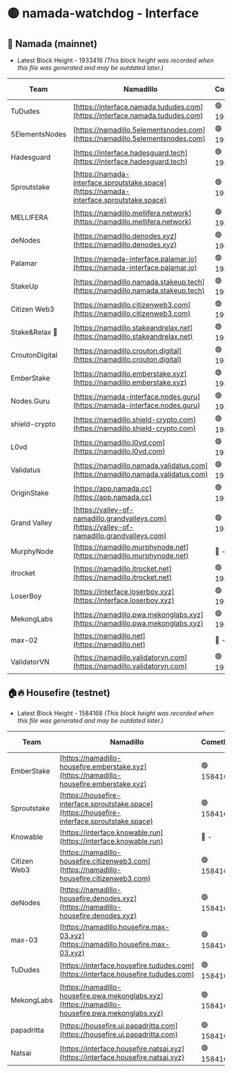 # 🟡 namada-watchdog - Interface

## 🚀 Namada (mainnet)
- Latest Block Height - 1933416 *(This block height was recorded when this file was generated and may be outdated later.)*

| Team | Namadillo | CometBFT | Indexer | MASP Indexer |
|-|-|-|-|-|
| TuDudes | [https://interface.namada.tududes.com](https://interface.namada.tududes.com) | 🟢 1933391 | 🟢 1933391 | 🟢 1933391 |
| 5ElementsNodes | [https://namadillo.5elementsnodes.com](https://namadillo.5elementsnodes.com) | 🟢 1933392 | 🟢 1933392 | 🟢 1933391 |
| Hadesguard | [https://interface.hadesguard.tech](https://interface.hadesguard.tech) | 🟢 1933393 | 🟢 1933393 | 🟢 1933393 |
| Sproutstake | [https://namada-interface.sproutstake.space](https://namada-interface.sproutstake.space) | 🟢 1933394 | 🟢 1933394 | 🟢 1933394 |
| MELLIFERA | [https://namadillo.mellifera.network](https://namadillo.mellifera.network) | 🟢 1933395 | 🟢 1933395 | 🟢 1933395 |
| deNodes | [https://namadillo.denodes.xyz](https://namadillo.denodes.xyz) | 🟢 1933396 | 🟢 1933396 | 🟢 1933396 |
| Palamar | [https://namada-interface.palamar.io](https://namada-interface.palamar.io) | 🟢 1933397 | 🟢 1933397 | 🟢 1933397 |
| StakeUp | [https://namadillo.namada.stakeup.tech](https://namadillo.namada.stakeup.tech) | 🟢 1933398 | 🟢 1933398 | 🟢 1933397 |
| Citizen Web3 | [https://namadillo.citizenweb3.com](https://namadillo.citizenweb3.com) | 🟢 1933399 | 🟢 1933399 | 🟢 1933399 |
| Stake&Relax 🦥 | [https://namadillo.stakeandrelax.net](https://namadillo.stakeandrelax.net) | 🟢 1933399 | 🟢 1933399 | 🟢 1933399 |
| CroutonDigital | [https://namadillo.crouton.digital](https://namadillo.crouton.digital) | 🟢 1933400 | 🔴 - | 🟢 1933401 |
| EmberStake | [https://namadillo.emberstake.xyz](https://namadillo.emberstake.xyz) | 🟢 1933402 | 🟢 1933402 | 🟢 1933402 |
| Nodes.Guru | [https://namada-interface.nodes.guru](https://namada-interface.nodes.guru) | 🟢 1933402 | 🟢 1933402 | 🟢 1933402 |
| shield-crypto | [https://namadillo.shield-crypto.com](https://namadillo.shield-crypto.com) | 🟢 1933403 | 🟢 1933403 | 🟢 1933403 |
| L0vd | [https://namadillo.l0vd.com](https://namadillo.l0vd.com) | 🟢 1933404 | 🔴 1889999 | 🟢 1933404 |
| Validatus | [https://namadillo.namada.validatus.com](https://namadillo.namada.validatus.com) | 🟢 1933405 | 🟢 1933405 | 🔴 1737246 |
| OriginStake | [https://app.namada.cc](https://app.namada.cc) | 🟢 1933406 | 🟢 1933406 | 🟢 1933406 |
| Grand Valley | [https://valley-of-namadillo.grandvalleys.com](https://valley-of-namadillo.grandvalleys.com) | 🟢 1933406 | 🟢 1933406 | 🟢 1933406 |
| MurphyNode | [https://namadillo.murphynode.net](https://namadillo.murphynode.net) | 🔴 - | 🔴 - | 🔴 - |
| itrocket | [https://namadillo.itrocket.net](https://namadillo.itrocket.net) | 🟢 1933412 | 🟢 1933412 | 🟢 1933412 |
| LoserBoy | [https://interface.loserboy.xyz](https://interface.loserboy.xyz) | 🟢 1933412 | 🟢 1933412 | 🟢 1933412 |
| MekongLabs | [https://namadillo.pwa.mekonglabs.xyz](https://namadillo.pwa.mekonglabs.xyz) | 🟢 1933413 | 🟢 1933413 | 🟢 1933413 |
| max-02 | [https://namadillo.net](https://namadillo.net) | 🔴 - | 🔴 - | 🔴 - |
| ValidatorVN | [https://namadillo.validatorvn.com](https://namadillo.validatorvn.com) | 🟢 1933416 | 🟢 1933416 | 🟢 1933415 |

## 🏠🔥 Housefire (testnet)
- Latest Block Height - 1584168 *(This block height was recorded when this file was generated and may be outdated later.)*

| Team | Namadillo | CometBFT | Indexer | MASP Indexer |
|-|-|-|-|-|
| EmberStake | [https://namadillo-housefire.emberstake.xyz](https://namadillo-housefire.emberstake.xyz) | 🟢 1584162 | 🟢 1584162 | 🟢 1584162 |
| Sproutstake | [https://housefire-interface.sproutstake.space](https://housefire-interface.sproutstake.space) | 🟢 1584162 | 🟢 1584162 | 🟢 1584162 |
| Knowable | [https://interface.knowable.run](https://interface.knowable.run) | 🔴 - | 🔴 - | 🔴 - |
| Citizen Web3 | [https://namadillo-housefire.citizenweb3.com](https://namadillo-housefire.citizenweb3.com) | 🟢 1584165 | 🟢 1584164 | 🔴 287797 |
| deNodes | [https://namadillo-housefire.denodes.xyz](https://namadillo-housefire.denodes.xyz) | 🟢 1584165 | 🔴 1582101 | 🟢 1584165 |
| max-03 | [https://namadillo.housefire.max-03.xyz](https://namadillo.housefire.max-03.xyz) | 🟢 1584166 | 🟢 1584166 | 🟢 1584166 |
| TuDudes | [https://interface.housefire.tududes.com](https://interface.housefire.tududes.com) | 🟢 1584167 | 🟡 1583878 | 🟢 1584167 |
| MekongLabs | [https://namadillo-housefire.pwa.mekonglabs.xyz](https://namadillo-housefire.pwa.mekonglabs.xyz) | 🟢 1584167 | 🟢 1584167 | 🟢 1584167 |
| papadritta | [https://housefire.ui.papadritta.com](https://housefire.ui.papadritta.com) | 🟢 1584168 | 🟢 1584168 | 🟢 1584168 |
| Natsai | [https://interface.housefire.natsai.xyz](https://interface.housefire.natsai.xyz) | 🟢 1584168 | 🟢 1584168 | 🟢 1584168 |

